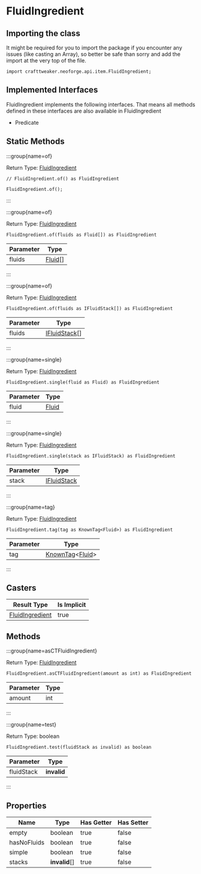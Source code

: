 # FluidIngredient

## Importing the class

It might be required for you to import the package if you encounter any issues (like casting an Array), so better be safe than sorry and add the import at the very top of the file.
```zenscript
import crafttweaker.neoforge.api.item.FluidIngredient;
```


## Implemented Interfaces
FluidIngredient implements the following interfaces. That means all methods defined in these interfaces are also available in FluidIngredient

- Predicate

## Static Methods

:::group{name=of}

Return Type: [FluidIngredient](/neoforge/api/ingredient/FluidIngredient)

```zenscript
// FluidIngredient.of() as FluidIngredient

FluidIngredient.of();
```

:::

:::group{name=of}

Return Type: [FluidIngredient](/neoforge/api/ingredient/FluidIngredient)

```zenscript
FluidIngredient.of(fluids as Fluid[]) as FluidIngredient
```

| Parameter |                Type                 |
|-----------|-------------------------------------|
| fluids    | [Fluid](/vanilla/api/fluid/Fluid)[] |


:::

:::group{name=of}

Return Type: [FluidIngredient](/neoforge/api/ingredient/FluidIngredient)

```zenscript
FluidIngredient.of(fluids as IFluidStack[]) as FluidIngredient
```

| Parameter |                      Type                       |
|-----------|-------------------------------------------------|
| fluids    | [IFluidStack](/vanilla/api/fluid/IFluidStack)[] |


:::

:::group{name=single}

Return Type: [FluidIngredient](/neoforge/api/ingredient/FluidIngredient)

```zenscript
FluidIngredient.single(fluid as Fluid) as FluidIngredient
```

| Parameter |               Type                |
|-----------|-----------------------------------|
| fluid     | [Fluid](/vanilla/api/fluid/Fluid) |


:::

:::group{name=single}

Return Type: [FluidIngredient](/neoforge/api/ingredient/FluidIngredient)

```zenscript
FluidIngredient.single(stack as IFluidStack) as FluidIngredient
```

| Parameter |                     Type                      |
|-----------|-----------------------------------------------|
| stack     | [IFluidStack](/vanilla/api/fluid/IFluidStack) |


:::

:::group{name=tag}

Return Type: [FluidIngredient](/neoforge/api/ingredient/FluidIngredient)

```zenscript
FluidIngredient.tag(tag as KnownTag<Fluid>) as FluidIngredient
```

| Parameter |                                        Type                                         |
|-----------|-------------------------------------------------------------------------------------|
| tag       | [KnownTag](/vanilla/api/tag/type/KnownTag)&lt;[Fluid](/vanilla/api/fluid/Fluid)&gt; |


:::

## Casters

|                     Result Type                     | Is Implicit |
|-----------------------------------------------------|-------------|
| [FluidIngredient](/forge/api/fluid/FluidIngredient) | true        |

## Methods

:::group{name=asCTFluidIngredient}

Return Type: [FluidIngredient](/forge/api/fluid/FluidIngredient)

```zenscript
FluidIngredient.asCTFluidIngredient(amount as int) as FluidIngredient
```

| Parameter | Type |
|-----------|------|
| amount    | int  |


:::

:::group{name=test}

Return Type: boolean

```zenscript
FluidIngredient.test(fluidStack as invalid) as boolean
```

| Parameter  |    Type     |
|------------|-------------|
| fluidStack | **invalid** |


:::


## Properties

|    Name     |     Type      | Has Getter | Has Setter |
|-------------|---------------|------------|------------|
| empty       | boolean       | true       | false      |
| hasNoFluids | boolean       | true       | false      |
| simple      | boolean       | true       | false      |
| stacks      | **invalid**[] | true       | false      |

